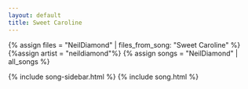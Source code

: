 ```yaml
---
layout: default
title: Sweet Caroline
---
```


{% assign files = "NeilDiamond" | files_from_song: "Sweet Caroline" %}
{%assign artist = "neildiamond"%}
{% assign songs = "NeilDiamond" | all_songs %}

{% include song-sidebar.html %}
{% include song.html %}